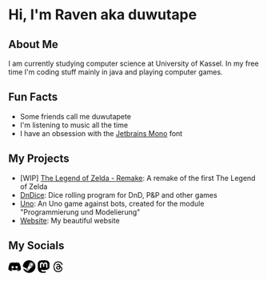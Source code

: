 # Hi, I'm Raven aka duwutape

## About Me
I am currently studying computer science at University of Kassel. 
In my free time I'm coding stuff mainly in java and playing computer games.

## Fun Facts
- Some friends call me duwutapete
- I'm listening to music all the time
- I have an obsession with the [Jetbrains Mono](https://www.jetbrains.com/lp/mono/) font

## My Projects
- [WIP] [The Legend of Zelda - Remake](https://github.com/Duwutape/tloz_remake): A remake of the first The Legend of Zelda
- [DnDice](https://github.com/Duwutape/DnDice): Dice rolling program for DnD, P&P and other games
- [Uno](https://github.com/Duwutape/UNO_Uni): An Uno game against bots, created for the module "Programmierung und Modelierung"
- [Website](https://duwutape.github.io/homepage.html): My beautiful website

## My Socials

[<img src="res/discord.png" width="25px" height="25px" alt="discord" title="Discord">](https://discordapp.com/users/489439348924612608)
[<img src="res/steam.png" width="25px" height="25px" alt="steam" title="Steam">](https://steamcommunity.com/id/dafamasa)
[<img src="res/mastodon.png" width="25px" height="25px" alt="mastodon" title="Mastodon">](https://tech.lgbt/@raven_lgh)
[<img src="res/threads.png" width="25px" height="25px" alt="threads" title="Threads">](https://www.threads.net/@duwutape)
